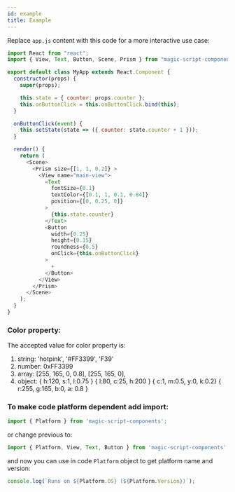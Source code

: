 ```yaml
---
id: example
title: Example
---
```


Replace `app.js` content with this code for a more interactive use case:

```javascript
import React from "react";
import { View, Text, Button, Scene, Prism } from "magic-script-components";

export default class MyApp extends React.Component {
  constructor(props) {
    super(props);

    this.state = { counter: props.counter };
    this.onButtonClick = this.onButtonClick.bind(this);
  }

  onButtonClick(event) {
    this.setState(state => ({ counter: state.counter + 1 }));
  }

  render() {
    return (
      <Scene>
        <Prism size={[1, 1, 0.2]} >
          <View name="main-view">
            <Text
              fontSize={0.1}
              textColor={[0.1, 1, 0.1, 0.84]}
              position={[0, 0.25, 0]}
            >
              {this.state.counter}
            </Text>
            <Button
              width={0.25}
              height={0.15}
              roundness={0.5}
              onClick={this.onButtonClick}
            >
              +
            </Button>
          </View>
        </Prism>
      </Scene>
    );
  }
}
```

### Color property:
The accepted value for color property is:
1. string: 'hotpink', '#FF3399', 'F39'
2. number: 0xFF3399
3. array: [255, 165, 0, 0.8], [255, 165, 0],
4. object:
  { h:120, s:1, l:0.75 }
  { l:80, c:25, h:200 }
  { c:1, m:0.5, y:0, k:0.2}
  { r:255, g:165, b:0, a: 0.8 }

### To make code platform dependent add import:
```javascript
import { Platform } from 'magic-script-components';
```
or change previous to:
```javascript
import { Platform, View, Text, Button } from 'magic-script-components';
```
and now you can use in code `Platform` object to get platform name and version:
```javascript
console.log(`Runs on ${Platform.OS} (${Platform.Version})`);
```
